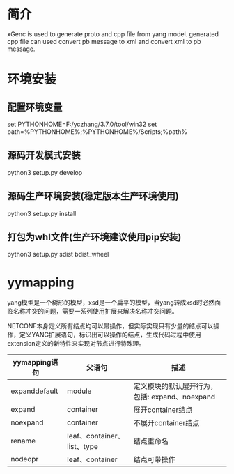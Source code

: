 # 简介

xGenc is used to generate proto and cpp file from yang model.
generated cpp file can used convert pb message to xml and convert xml to pb message.

# 环境安装

## 配置环境变量

set PYTHONHOME=F:/yczhang/3.7.0/tool/win32
set path=%PYTHONHOME%;%PYTHONHOME%/Scripts;%path%

## 源码开发模式安装

python3 setup.py develop

## 源码生产环境安装(稳定版本生产环境使用)

python3 setup.py install

## 打包为whl文件(生产环境建议使用pip安装)

python3 setup.py sdist bdist_wheel


# yymapping

yang模型是一个树形的模型，xsd是一个扁平的模型，当yang转成xsd时必然面临名称冲突的问题，需要一系列使用扩展来解决名称冲突问题。

NETCONF本身定义所有结点均可以带操作，但实际实现只有少量的结点可以操作，定义YANG扩展语句，标识出可以操作的结点，生成代码过程中使用extension定义的新特性来实现对节点进行特殊理。

yymapping语句 |  父语句                   |描述
-------------|--------------------------|------
expanddefault|module                    |定义模块的默认展开行为，包括: expand、noexpand
expand       |container                 |展开container结点
noexpand     |container                 |不展开container结点
rename       |leaf、container、list、type|结点重命名
nodeopr      |leaf、container            |结点可带操作
